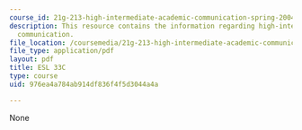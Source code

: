 ```yaml
---
course_id: 21g-213-high-intermediate-academic-communication-spring-2004
description: This resource contains the information regarding high-intermediate academic
  communication.
file_location: /coursemedia/21g-213-high-intermediate-academic-communication-spring-2004/976ea4a784ab914df836f4f5d3044a4a_MIT21G_213S04_parallelism.pdf
file_type: application/pdf
layout: pdf
title: ESL 33C
type: course
uid: 976ea4a784ab914df836f4f5d3044a4a

---
```

None